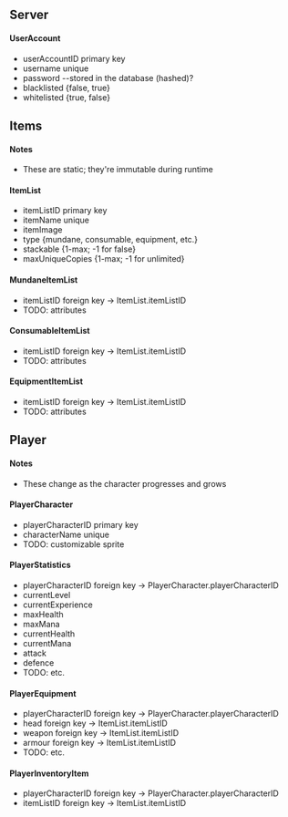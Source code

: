 ## Server

#### UserAccount
* userAccountID primary key
* username unique
* password --stored in the database (hashed)?
* blacklisted {false, true}
* whitelisted {true, false}

## Items

#### Notes
* These are static; they're immutable during runtime

#### ItemList
* itemListID primary key
* itemName unique
* itemImage
* type {mundane, consumable, equipment, etc.}
* stackable {1-max; -1 for false}
* maxUniqueCopies {1-max; -1 for unlimited}

#### MundaneItemList
* itemListID foreign key -> ItemList.itemListID
* TODO: attributes

#### ConsumableItemList
* itemListID foreign key -> ItemList.itemListID
* TODO: attributes

#### EquipmentItemList
* itemListID foreign key -> ItemList.itemListID
* TODO: attributes

## Player

#### Notes
* These change as the character progresses and grows

#### PlayerCharacter
* playerCharacterID primary key
* characterName unique
* TODO: customizable sprite

#### PlayerStatistics
* playerCharacterID foreign key -> PlayerCharacter.playerCharacterID
* currentLevel
* currentExperience
* maxHealth
* maxMana
* currentHealth
* currentMana
* attack
* defence
* TODO: etc.

#### PlayerEquipment
* playerCharacterID foreign key -> PlayerCharacter.playerCharacterID
* head foreign key -> ItemList.itemListID
* weapon foreign key -> ItemList.itemListID
* armour foreign key -> ItemList.itemListID
* TODO: etc.

#### PlayerInventoryItem
* playerCharacterID foreign key -> PlayerCharacter.playerCharacterID
* itemListID foreign key -> ItemList.itemListID

